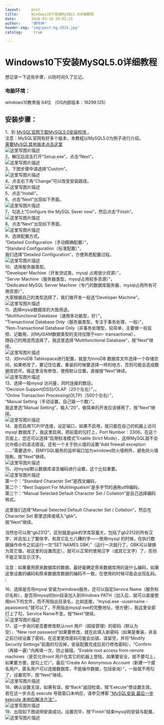 ```yaml
---
layout:		post
title: 		Windows10下安装MySQL5.0详细教程
date: 		2018-03-18 20:02:25
author:		"唐传林"
header-img: "img/post-bg-2015.jpg"
catalog:	 true

---
```

#  Windows10下安装MySQL5.0详细教程

想记录一下这些步骤，以防时间久了忘记。

###  电脑环境：

windows10教育版 64位 （OS内部版本：16299.125）

##  安装步骤：

1、到 [ MySQL官网下载MySQL5.0安装程序
](https://cdn.mysql.com/archives/mysql-5.0/mysql-5.0.96-winx64.zip) 。  
注意：MySQL官网有好多个版本，本教程以MySQL5.0为例子进行介绍。  
[ 需要MySQL其他版本点击这里 ](https://downloads.mysql.com/archives/community/)  
![这里写图片描述](http://img-blog.csdn.net/20180318185706592?watermark/2/text/Ly9ibG9nLmNzZG4ubmV0L1RhbmdfQ2h1YW5saW4=/font/5a6L5L2T/fontsize/400/fill/I0JBQkFCMA==/dissolve/70)  
2、解压后双击打开“Setup.exe”，点击“Next”。  
![这里写图片描述](http://img-blog.csdn.net/20180318185934282?watermark/2/text/Ly9ibG9nLmNzZG4ubmV0L1RhbmdfQ2h1YW5saW4=/font/5a6L5L2T/fontsize/400/fill/I0JBQkFCMA==/dissolve/70)  
3、下图步骤中请选择“Custom”。  
![这里写图片描述](http://img-blog.csdn.net/20180318191603732?watermark/2/text/Ly9ibG9nLmNzZG4ubmV0L1RhbmdfQ2h1YW5saW4=/font/5a6L5L2T/fontsize/400/fill/I0JBQkFCMA==/dissolve/70)  
4、点击右下角“Change”可以改变安装路径。  
![这里写图片描述](http://img-blog.csdn.net/20180318191708877?watermark/2/text/Ly9ibG9nLmNzZG4ubmV0L1RhbmdfQ2h1YW5saW4=/font/5a6L5L2T/fontsize/400/fill/I0JBQkFCMA==/dissolve/70)  
5、点击“Install”。  
6、点击“Next”出现如下界面。  
![这里写图片描述](http://img-blog.csdn.net/20180318191804327?watermark/2/text/Ly9ibG9nLmNzZG4ubmV0L1RhbmdfQ2h1YW5saW4=/font/5a6L5L2T/fontsize/400/fill/I0JBQkFCMA==/dissolve/70)  
7、勾选上“Configure the MySQL Sever now”，然后点击“Finish”。  
![这里写图片描述](http://img-blog.csdn.net/20180318191856252?watermark/2/text/Ly9ibG9nLmNzZG4ubmV0L1RhbmdfQ2h1YW5saW4=/font/5a6L5L2T/fontsize/400/fill/I0JBQkFCMA==/dissolve/70)  
8、点击“Next”出现如下界面。  
![这里写图片描述](http://img-blog.csdn.net/20180318192019303?watermark/2/text/Ly9ibG9nLmNzZG4ubmV0L1RhbmdfQ2h1YW5saW4=/font/5a6L5L2T/fontsize/400/fill/I0JBQkFCMA==/dissolve/70)  
9、选择配置方式。  
“Detailed Configuration（手动精确配置）”，  
“Standard Configuration（标准配置）”，  
我们选择“Detailed Configuration”，方便熟悉配置过程。  
![这里写图片描述](http://img-blog.csdn.net/20180318192218790?watermark/2/text/Ly9ibG9nLmNzZG4ubmV0L1RhbmdfQ2h1YW5saW4=/font/5a6L5L2T/fontsize/400/fill/I0JBQkFCMA==/dissolve/70)  
10、选择服务器类型。  
“Developer Machine（开发测试类，mysql 占用很少资源）”，  
“Server Machine（服务器类型，mysql占用较多资源）”，  
“Dedicated MySQL Server Machine（专门的数据库服务器，mysql占用所有可用资源）”，  
大家根据自己的类型选择了，我们做开发一般选“Developer Machine”。  
![这里写图片描述](https:http://img-blog.csdn.net/20180430173637927?watermark/2/text/aHR0cHM6Ly9ibG9nLmNzZG4ubmV0L1RhbmdfQ2h1YW5saW4=/font/5a6L5L2T/fontsize/400/fill/I0JBQkFCMA==/dissolve/70)  
11、选择mysql数据库的大致用途。  
“Multifunctional Database（通用多功能型，好）”，  
“Transactional Database Only（服务器类型，专注于事务处理，一般）”，  
“Non-Transactional Database Only（非事务处理型，较简单，主要做一些监控、记数用，对MyISAM数据类型的支持仅限于non-
transactional），  
随自己的用途而选择了，我这里选择“Multifunctional Database”，按“Next”继续。  
![这里写图片描述](http://img-blog.csdn.net/20180318193314872?watermark/2/text/Ly9ibG9nLmNzZG4ubmV0L1RhbmdfQ2h1YW5saW4=/font/5a6L5L2T/fontsize/400/fill/I0JBQkFCMA==/dissolve/70)  
12、对InnoDB Tablespace进行配置，就是为InnoDB
数据库文件选择一个存储空间，如果修改了，要记住位置，重装的时候要选择一样的地方，否则可能会造成数据库损坏。我这里没有修改，使用默认位置，直接按“Next”继续。  
![这里写图片描述](http://img-blog.csdn.net/2018031819350834?watermark/2/text/Ly9ibG9nLmNzZG4ubmV0L1RhbmdfQ2h1YW5saW4=/font/5a6L5L2T/fontsize/400/fill/I0JBQkFCMA==/dissolve/70)  
13、选择一般mysql 访问量，同时连接的数目。  
“Decision Support(DSS)/OLAP（20个左右）”，。  
“Online Transaction Processing(OLTP)（500个左右）”，  
“Manual Setting（手动设置，自己输一个数）”，  
我这里选“Manual Setting”，输入“20”，做简单的开发应该够用了，按“Next”继续。  
![这里写图片描述](http://img-blog.csdn.net/20180318193748935?watermark/2/text/Ly9ibG9nLmNzZG4ubmV0L1RhbmdfQ2h1YW5saW4=/font/5a6L5L2T/fontsize/400/fill/I0JBQkFCMA==/dissolve/70)  
14、是否启用TCP/IP连接，设定端口，如果不启用，就只能在自己的机器上访问mysql 数据库了，我这里启用，把前面的勾打上，Port
Number：3306，在这个页面上，您还可以选择“启用标准模式”Enable Strict
Mode），这样MySQL就不会允许细小的语法错误。还有一个关于防火墙的设置“Add firewall exception
……”需要选中，将MYSQL服务的监听端口加为windows防火墙例外，避免防火墙阻断。按“Next”继续。  
![这里写图片描述](http://img-blog.csdn.net/20180318194028304?watermark/2/text/Ly9ibG9nLmNzZG4ubmV0L1RhbmdfQ2h1YW5saW4=/font/5a6L5L2T/fontsize/400/fill/I0JBQkFCMA==/dissolve/70)  
15、对mysql默认数据库语言编码进行设置，这个比较重要。  
![这里写图片描述](http://img-blog.csdn.net/20180318194841338?watermark/2/text/Ly9ibG9nLmNzZG4ubmV0L1RhbmdfQ2h1YW5saW4=/font/5a6L5L2T/fontsize/400/fill/I0JBQkFCMA==/dissolve/70)  
第一个：“Standard Character Set”是西文编码，  
第二个：“Best Support For Multilingualism”是多字节的通用utf8编码，  
第三个：“Manual Selected Default Character Set / Collation”是自己选择编码格式。

这里我们选择“Manual Selected Default Character Set / Collation”，然后在Character Set
那里选择或填入“gbk”。  
按“Next”继续。

当然也可以用“gb2312”，区别就是gbk的字库容量大，包括了gb2312的所有汉字，并且加上了繁体字、和其它乱七八糟的字——使用mysql
的时候，在执行数据操作命令之前运行一次“SET NAMES
GBK;”（运行一次就行了，GBK可以替换为其它值，视这里的设置而定），就可以正常的使用汉字（或其它文字）了，否则不能正常显示汉字。

注意：如果要用原来数据库的数据，最好能确定原来数据库用的是什么编码，如果这里设置的编码和原来数据库数据的编码不一致，在使用的时候可能会出现乱码。  ;

16、选择是否将mysql 安装为windows服务，还可以指定Service Name（服务标识名称），是否将mysql的bin目录加入到Windows
PATH（加入后，就可以直接使用bin下的文件，而不用指出目录名，比如连接，“mysql.exe -uusername
-ppassword;”就可以了，不用指出mysql.exe的完整地址，很方便），我这里全部打上了勾，Service Name不变。按“Next”继续。  
![这里写图片描述](http://img-blog.csdn.net/20180318195206528?watermark/2/text/Ly9ibG9nLmNzZG4ubmV0L1RhbmdfQ2h1YW5saW4=/font/5a6L5L2T/fontsize/400/fill/I0JBQkFCMA==/dissolve/70)  
17、这一步询问是否要修改默认root 用户（超级管理）的密码（默认为空），“New root
password”如果要修改，就在此填入新密码（如果是重装，并且之前已经设置了密码，在这里更改密码可能会出错，请留空，并将“Modify Security
Settings”前面的勾去掉，安装配置完成后另行修改密码），“Confirm（再输一遍）”内再填一次，防止输错。“Enable root access
from remote machines（是否允许root 用户在其它的机器上登陆，如果要安全，就不要勾上，如果要方便，就勾上它）”。最后“Create
An Anonymous
Account（新建一个匿名用户，匿名用户可以连接数据库，不能操作数据，包括查询）”，一般就不用勾了，设置完毕，按“Next”继续。  
![这里写图片描述](http://img-blog.csdn.net/20180318200013933?watermark/2/text/Ly9ibG9nLmNzZG4ubmV0L1RhbmdfQ2h1YW5saW4=/font/5a6L5L2T/fontsize/400/fill/I0JBQkFCMA==/dissolve/70)  
18、确认设置无误，如果有误，按“Back”返回检查。按“Execute”使设置生效。  若在这一步点击 execute 导致窗口未响应，请参见博客 [
“MySQL安装 最后一步 execute 未响应解决方法”
](https://blog.csdn.net/tang_chuanlin/article/details/79615152) 。  
![这里写图片描述](http://img-blog.csdn.net/20180318200021627?watermark/2/text/Ly9ibG9nLmNzZG4ubmV0L1RhbmdfQ2h1YW5saW4=/font/5a6L5L2T/fontsize/400/fill/I0JBQkFCMA==/dissolve/70)  
19、出现如下图说明安装成功。设置完毕，按“Finish”结束mysql的安装与配置。  
![这里写图片描述](http://img-blog.csdn.net/20180319164202547?watermark/2/text/Ly9ibG9nLmNzZG4ubmV0L1RhbmdfQ2h1YW5saW4=/font/5a6L5L2T/fontsize/400/fill/I0JBQkFCMA==/dissolve/70)

